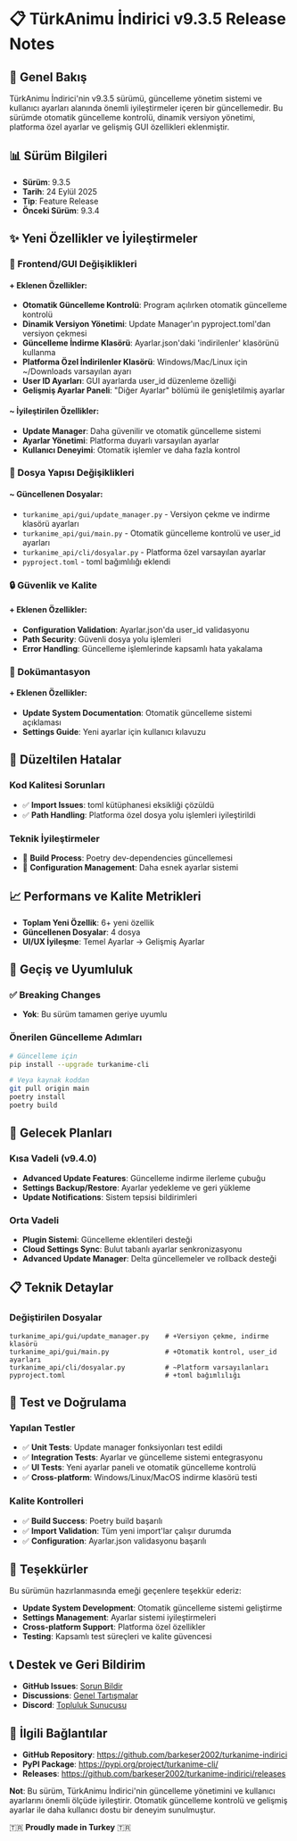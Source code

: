 # 📋 TürkAnimu İndirici v9.3.5 Release Notes

## 🎉 Genel Bakış
TürkAnimu İndirici'nin v9.3.5 sürümü, güncelleme yönetim sistemi ve kullanıcı ayarları alanında önemli iyileştirmeler içeren bir güncellemedir. Bu sürümde otomatik güncelleme kontrolü, dinamik versiyon yönetimi, platforma özel ayarlar ve gelişmiş GUI özellikleri eklenmiştir.

## 📊 Sürüm Bilgileri
- **Sürüm**: 9.3.5
- **Tarih**: 24 Eylül 2025
- **Tip**: Feature Release
- **Önceki Sürüm**: 9.3.4

## ✨ Yeni Özellikler ve İyileştirmeler

### 🎨 Frontend/GUI Değişiklikleri
#### + Eklenen Özellikler:
- **Otomatik Güncelleme Kontrolü**: Program açılırken otomatik güncelleme kontrolü
- **Dinamik Versiyon Yönetimi**: Update Manager'ın pyproject.toml'dan versiyon çekmesi
- **Güncelleme İndirme Klasörü**: Ayarlar.json'daki 'indirilenler' klasörünü kullanma
- **Platforma Özel İndirilenler Klasörü**: Windows/Mac/Linux için ~/Downloads varsayılan ayarı
- **User ID Ayarları**: GUI ayarlarda user_id düzenleme özelliği
- **Gelişmiş Ayarlar Paneli**: "Diğer Ayarlar" bölümü ile genişletilmiş ayarlar

#### ~ İyileştirilen Özellikler:
- **Update Manager**: Daha güvenilir ve otomatik güncelleme sistemi
- **Ayarlar Yönetimi**: Platforma duyarlı varsayılan ayarlar
- **Kullanıcı Deneyimi**: Otomatik işlemler ve daha fazla kontrol

### 📁 Dosya Yapısı Değişiklikleri
#### ~ Güncellenen Dosyalar:
- `turkanime_api/gui/update_manager.py` - Versiyon çekme ve indirme klasörü ayarları
- `turkanime_api/gui/main.py` - Otomatik güncelleme kontrolü ve user_id ayarları
- `turkanime_api/cli/dosyalar.py` - Platforma özel varsayılan ayarlar
- `pyproject.toml` - toml bağımlılığı eklendi

### 🔒 Güvenlik ve Kalite
#### + Eklenen Özellikler:
- **Configuration Validation**: Ayarlar.json'da user_id validasyonu
- **Path Security**: Güvenli dosya yolu işlemleri
- **Error Handling**: Güncelleme işlemlerinde kapsamlı hata yakalama

### 📝 Dokümantasyon
#### + Eklenen Özellikler:
- **Update System Documentation**: Otomatik güncelleme sistemi açıklaması
- **Settings Guide**: Yeni ayarlar için kullanıcı kılavuzu

## 🐛 Düzeltilen Hatalar
### Kod Kalitesi Sorunları
- ✅ **Import Issues**: toml kütüphanesi eksikliği çözüldü
- ✅ **Path Handling**: Platforma özel dosya yolu işlemleri iyileştirildi

### Teknik İyileştirmeler
- 🔄 **Build Process**: Poetry dev-dependencies güncellemesi
- 🔄 **Configuration Management**: Daha esnek ayarlar sistemi

## 📈 Performans ve Kalite Metrikleri
- **Toplam Yeni Özellik**: 6+ yeni özellik
- **Güncellenen Dosyalar**: 4 dosya
- **UI/UX İyileşme**: Temel Ayarlar → Gelişmiş Ayarlar

## 🔄 Geçiş ve Uyumluluk
### ✅ Breaking Changes
- **Yok**: Bu sürüm tamamen geriye uyumlu

### Önerilen Güncelleme Adımları
```bash
# Güncelleme için
pip install --upgrade turkanime-cli

# Veya kaynak koddan
git pull origin main
poetry install
poetry build
```

## 🎯 Gelecek Planları
### Kısa Vadeli (v9.4.0)
- **Advanced Update Features**: Güncelleme indirme ilerleme çubuğu
- **Settings Backup/Restore**: Ayarlar yedekleme ve geri yükleme
- **Update Notifications**: Sistem tepsisi bildirimleri

### Orta Vadeli
- **Plugin Sistemi**: Güncelleme eklentileri desteği
- **Cloud Settings Sync**: Bulut tabanlı ayarlar senkronizasyonu
- **Advanced Update Manager**: Delta güncellemeler ve rollback desteği

## 📋 Teknik Detaylar
### Değiştirilen Dosyalar
```
turkanime_api/gui/update_manager.py    # +Versiyon çekme, indirme klasörü
turkanime_api/gui/main.py              # +Otomatik kontrol, user_id ayarları
turkanime_api/cli/dosyalar.py          # ~Platform varsayılanları
pyproject.toml                         # +toml bağımlılığı
```

## 🧪 Test ve Doğrulama
### Yapılan Testler
- ✅ **Unit Tests**: Update manager fonksiyonları test edildi
- ✅ **Integration Tests**: Ayarlar ve güncelleme sistemi entegrasyonu
- ✅ **UI Tests**: Yeni ayarlar paneli ve otomatik güncelleme kontrolü
- ✅ **Cross-platform**: Windows/Linux/MacOS indirme klasörü testi

### Kalite Kontrolleri
- ✅ **Build Success**: Poetry build başarılı
- ✅ **Import Validation**: Tüm yeni import'lar çalışır durumda
- ✅ **Configuration**: Ayarlar.json validasyonu başarılı

## 🙏 Teşekkürler
Bu sürümün hazırlanmasında emeği geçenlere teşekkür ederiz:

- **Update System Development**: Otomatik güncelleme sistemi geliştirme
- **Settings Management**: Ayarlar sistemi iyileştirmeleri
- **Cross-platform Support**: Platforma özel özellikler
- **Testing**: Kapsamlı test süreçleri ve kalite güvencesi

## 📞 Destek ve Geri Bildirim
- **GitHub Issues**: [Sorun Bildir](https://github.com/barkeser2002/turkanime-indirici/issues)
- **Discussions**: [Genel Tartışmalar](https://github.com/barkeser2002/turkanime-indirici/discussions)
- **Discord**: [Topluluk Sunucusu](https://discord.gg/turkanime)

## 🔗 İlgili Bağlantılar
- **GitHub Repository**: https://github.com/barkeser2002/turkanime-indirici
- **PyPI Package**: https://pypi.org/project/turkanime-cli/
- **Releases**: https://github.com/barkeser2002/turkanime-indirici/releases

**Not**: Bu sürüm, TürkAnimu İndirici'nin güncelleme yönetimini ve kullanıcı ayarlarını önemli ölçüde iyileştirir. Otomatik güncelleme kontrolü ve gelişmiş ayarlar ile daha kullanıcı dostu bir deneyim sunulmuştur.

🇹🇷 **Proudly made in Turkey** 🇹🇷